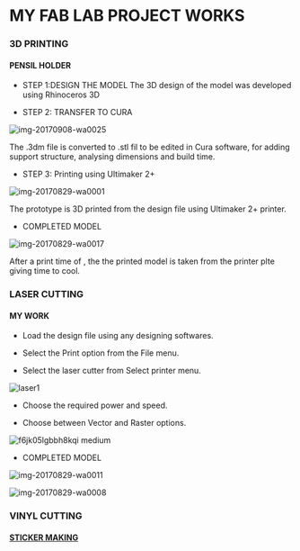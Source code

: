 # MY FAB LAB PROJECT WORKS

### 3D PRINTING
#### PENSIL HOLDER
*  STEP 1:DESIGN THE MODEL
The 3D design of the model was developed using Rhinoceros 3D

* STEP 2: TRANSFER TO CURA 

![img-20170908-wa0025](https://user-images.githubusercontent.com/31272035/30223513-3ef43042-94dc-11e7-8955-85866dbf3482.jpg)
   

The .3dm file is converted to .stl fil to be edited in Cura software, for adding support structure, analysing 
dimensions and build time.

* STEP 3: Printing using Ultimaker 2+

![img-20170829-wa0001](https://user-images.githubusercontent.com/31272035/30223863-97ce78fc-94dd-11e7-95b5-7d902a4cfaf1.jpg)


The prototype is 3D printed from the design file using Ultimaker 2+ printer.

* COMPLETED MODEL

![img-20170829-wa0017](https://user-images.githubusercontent.com/31272035/30223895-b1f48ffa-94dd-11e7-9e14-cdf76d6bf6c4.jpg)



After a print time of , the the printed model is taken from the printer plte giving time to cool.

### LASER CUTTING
####  MY WORK
* Load the design file using any designing softwares.

* Select the Print option from the File menu.

* Select the laser cutter from Select printer menu.

![laser1](https://user-images.githubusercontent.com/31272035/30237046-52644d02-953a-11e7-9212-2040880e38d0.jpg)


* Choose the required power and speed.

* Choose between Vector and Raster options.

![f6jk05lgbbh8kqi medium](https://user-images.githubusercontent.com/31272035/30237052-6964f830-953a-11e7-9151-da0e51a548d7.jpg)


* COMPLETED MODEL

![img-20170829-wa0011](https://user-images.githubusercontent.com/31272035/30237067-a3d3be02-953a-11e7-893f-b87d08ca4c92.jpg)


![img-20170829-wa0008](https://user-images.githubusercontent.com/31272035/30237070-b6632bd4-953a-11e7-8d0e-5c13eb67a987.jpg)

### VINYL CUTTING
#### [STICKER MAKING](https://safeenamuhammed.github.io/vinyl)



 
